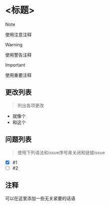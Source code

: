 # <标题>

> [!NOTE]
> 使用注意注释

> [!Warning]
> 使用警告注释

> [!IMPORTANT]  
> 使用重要注释

## 更改列表
> 列出各项更改
- 就像个
- 和这个

## 问题列表
> 使用下列语法和issue序号来关闭和链接issue
- [x] #1 
- [ ] #2  

## 注释
可以在这里添加一些无关紧要的话语
